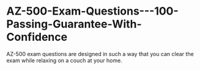 # AZ-500-Exam-Questions---100-Passing-Guarantee-With-Confidence
AZ-500 exam questions are designed in such a way that you can clear the exam while relaxing on a couch at your home.
